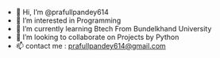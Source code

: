 - 👋 Hi, I’m @prafullpandey614
- 👀 I’m interested in Programming
- 🌱 I’m currently learning Btech From Bundelkhand University
- 💞️ I’m looking to collaborate on Projects by Python
- 📫 contact me : prafullpandey614@gmail.com

<!---
prafullpandey614/prafullpandey614 is a ✨ special ✨ repository because its `README.md` (this file) appears on your GitHub profile.
You can click the Preview link to take a look at your changes.
--->

